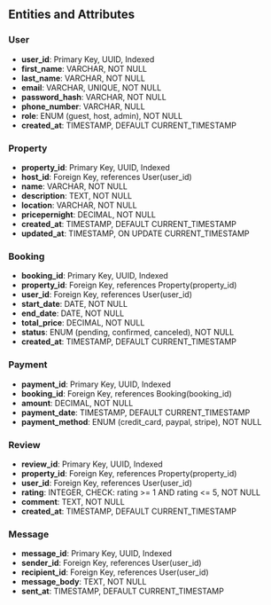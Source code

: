 ## Entities and Attributes

### User

* __user_id__: Primary Key, UUID, Indexed
* __first_name__: VARCHAR, NOT NULL
* __last_name__: VARCHAR, NOT NULL
* __email__: VARCHAR, UNIQUE, NOT NULL
* __password_hash__: VARCHAR, NOT NULL
* __phone_number__: VARCHAR, NULL
* __role__: ENUM (guest, host, admin), NOT NULL
* __created_at__: TIMESTAMP, DEFAULT CURRENT_TIMESTAMP

### Property

* __property_id__: Primary Key, UUID, Indexed
* __host_id__: Foreign Key, references User(user_id)
* __name__: VARCHAR, NOT NULL
* __description__: TEXT, NOT NULL
* __location__: VARCHAR, NOT NULL
* __pricepernight__: DECIMAL, NOT NULL
* __created_at__: TIMESTAMP, DEFAULT CURRENT_TIMESTAMP
* __updated_at__: TIMESTAMP, ON UPDATE CURRENT_TIMESTAMP

### Booking

* __booking_id__: Primary Key, UUID, Indexed
* __property_id__: Foreign Key, references Property(property_id)
* __user_id__: Foreign Key, references User(user_id)
* __start_date__: DATE, NOT NULL
* __end_date__: DATE, NOT NULL
* __total_price__: DECIMAL, NOT NULL
* __status__: ENUM (pending, confirmed, canceled), NOT NULL
* __created_at__: TIMESTAMP, DEFAULT CURRENT_TIMESTAMP

### Payment

* __payment_id__: Primary Key, UUID, Indexed
* __booking_id__: Foreign Key, references Booking(booking_id)
* __amount__: DECIMAL, NOT NULL
* __payment_date__: TIMESTAMP, DEFAULT CURRENT_TIMESTAMP
* __payment_method__: ENUM (credit_card, paypal, stripe), NOT NULL

### Review

* __review_id__: Primary Key, UUID, Indexed
* __property_id__: Foreign Key, references Property(property_id)
* __user_id__: Foreign Key, references User(user_id)
* __rating__: INTEGER, CHECK: rating >= 1 AND rating <= 5, NOT NULL
* __comment__: TEXT, NOT NULL
* __created_at__: TIMESTAMP, DEFAULT CURRENT_TIMESTAMP

### Message

* __message_id__: Primary Key, UUID, Indexed
* __sender_id__: Foreign Key, references User(user_id)
* __recipient_id__: Foreign Key, references User(user_id)
* __message_body__: TEXT, NOT NULL
* __sent_at__: TIMESTAMP, DEFAULT CURRENT_TIMESTAMP


